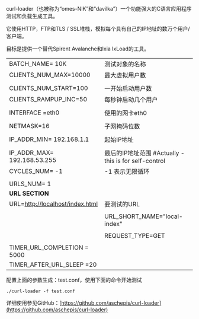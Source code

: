 

curl-loader（也被称为“omes-NIK”和“davilka”）一个功能强大的C语言应用程序测试和负载生成工具。

它使用HTTP，FTP和TLS / SSL堆栈，模拟每个具有自己的IP地址的数万个用户/客户端。

目标是提供一个替代Spirent Avalanche和Ixia IxLoad的工具。

|  |  |
| :--- | :--- |
| BATCH\_NAME= 10K | 测试对象的名称 |
| CLIENTS\_NUM\_MAX=10000 | 最大虚拟用户数 |
|  |  |
| CLIENTS\_NUM\_START=100 | 一开始启动用户数 |
| CLIENTS\_RAMPUP\_INC=50 | 每秒钟启动几个用户 |
|  |  |
| INTERFACE =eth0 | 使用的网卡eth0 |
|  |  |
| NETMASK=16 | 子网掩码位数 |
|  |  |
| IP\_ADDR\_MIN= 192.168.1.1 | 起始IP地址 |
|  |  |
| IP\_ADDR\_MAX= 192.168.53.255 | 最后的IP地址范围   \#Actually - this is for self-control |
| CYCLES\_NUM= -1 | -1 表示无限循环 |
|  |  |
| URLS\_NUM= 1 |  |
| **URL SECTION** |  |
| URL=[http://localhost/index.html](http://localhost/index.html) | 要测试的URL |
|  |  |
|  | URL\_SHORT\_NAME="local-index" |
|  |  |
|  | REQUEST\_TYPE=GET |
|  |  |
| TIMER\_URL\_COMPLETION = 5000 |  |
| TIMER\_AFTER\_URL\_SLEEP =20 |  |

配置上面的参数生成：test.conf，使用下面的命令开始测试

`./curl-loader -f test.conf`

详细使用参见GitHub：[https://github.com/aschepis/curl-loader](https://github.com/aschepis/curl-loader)

